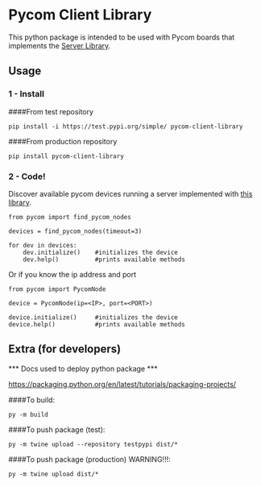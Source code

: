 # Pycom Client Library
This python package is intended to be used with Pycom boards that implements the [Server Library](https://github.com/ramirofd/pycom-server-lib).

## Usage
### 1 - Install 
####From test repository
~~~
pip install -i https://test.pypi.org/simple/ pycom-client-library
~~~

####From production repository
~~~
pip install pycom-client-library
~~~

### 2 - Code!
Discover available pycom devices running a server implemented with [this library](https://github.com/ramirofd/pycom-server-lib).
~~~
from pycom import find_pycom_nodes

devices = find_pycom_nodes(timeout=3)

for dev in devices:
    dev.initialize()    #initializes the device
    dev.help()          #prints available methods
~~~

Or if you know the ip address and port
~~~
from pycom import PycomNode

device = PycomNode(ip=<IP>, port=<PORT>)

device.initialize()     #initializes the device
device.help()           #prints available methods
~~~


## Extra (for developers)
*** Docs used to deploy python package ***

https://packaging.python.org/en/latest/tutorials/packaging-projects/

####To build:
~~~
py -m build
~~~

####To push package (test):
~~~
py -m twine upload --repository testpypi dist/*
~~~

####To push package (production) WARNING!!!:
~~~
py -m twine upload dist/*
~~~
